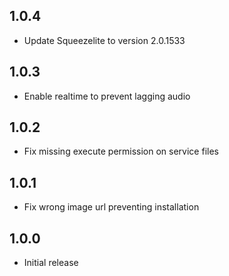 <!-- https://developers.home-assistant.io/docs/add-ons/presentation#keeping-a-changelog -->

## 1.0.4

- Update Squeezelite to version 2.0.1533

## 1.0.3

- Enable realtime to prevent lagging audio

## 1.0.2

- Fix missing execute permission on service files

## 1.0.1

- Fix wrong image url preventing installation

## 1.0.0

- Initial release
